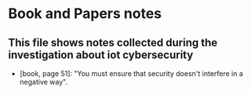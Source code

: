 # Book and Papers notes
## This file shows notes collected during the investigation about iot cybersecurity

* [book, page 51]: "You must ensure that security doesn't interfere in a negative way".

